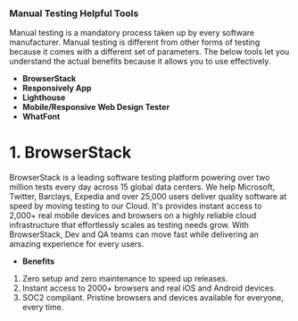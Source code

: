 ### Manual Testing Helpful Tools

Manual testing is a mandatory process taken up by every software manufacturer. Manual testing is different from other forms of testing because it comes with a different set of parameters. The below tools let you understand the actual benefits because it allows you to use effectively.

- **BrowserStack**
- **Responsively App**
- **Lighthouse**
- **Mobile/Responsive Web Design Tester**
- **WhatFont**

# 1. BrowserStack 

BrowserStack is a leading software testing platform powering over two million tests every day across 15 global data centers. We help Microsoft, Twitter, Barclays, Expedia and over 25,000 users deliver quality software at speed by moving testing to our Cloud. It's provides instant access to 2,000+ real mobile devices and browsers on a highly reliable cloud infrastructure that effortlessly scales as testing needs grow. With BrowserStack, Dev and QA teams can move fast while delivering an amazing experience for every users.

- **Benefits**
 1. Zero setup and zero maintenance to speed up releases.
 2. Instant access to 2000+ browsers and real iOS and Android devices.
 3. SOC2 compliant. Pristine browsers and devices available for everyone, every time.
